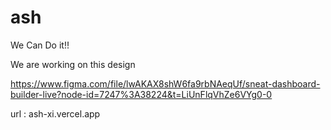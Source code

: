 # ash
We Can Do it!!

We are working on this design

https://www.figma.com/file/lwAKAX8shW6fa9rbNAeqUf/sneat-dashboard-builder-live?node-id=7247%3A38224&t=LiUnFlqVhZe6VYg0-0

url : ash-xi.vercel.app
